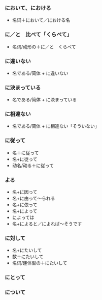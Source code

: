 ### において、における

- 名词＋において／における名

### に／と　比べて「くらべて」

- 名词/动形の＋に／と　くらべて


### に違いない

- 名である/简体 + に違いない


### に決まっている

- 名である/简体 + に決まっている


### に相違ない

- 名である/简体 + に相違ない「そういない」


### に従って

- 名＋に従って
- 名+に従って
- 动名/动る＋に従って


### よる

- 名+に因って
- 名+に由って～られる
- 名+に依って
- 名+によって
- によっては
- 名+によると／によれば～そうです

### に対して

- 名+にたいして
- 数＋にたいして
- 名词/连体型の＋にたいして


### にとって


### について
